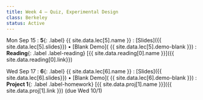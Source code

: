 ```yaml
---
title: Week 4 — Quiz, Experimental Design
class: Berkeley
status: Active
---
```

Mon Sep 15
: **5**{: .label} {{ site.data.lec[5].name }} 
    : [Slides]({{ site.data.lec[5].slides}})
      &#8226; [Blank Demo]( {{ site.data.lec[5].demo-blank }})
: **Reading**{: .label .label-reading} [{{ site.data.reading[0].name }}]({{ site.data.reading[0].link}})

Wed Sep 17
: **6**{: .label} {{ site.data.lec[6].name }} 
    : [Slides]({{ site.data.lec[6].slides}})
      &#8226; [Blank Demo]( {{ site.data.lec[6].demo-blank }})
: **Project 1**{: .label .label-homework} [{{ site.data.proj[1].name }}]({{ site.data.proj[1].link }})
    (due Wed 10/1)

